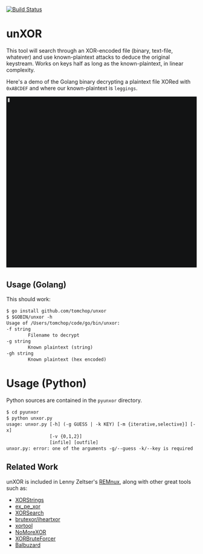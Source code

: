 [![Build Status](https://travis-ci.com/tomchop/unxor.svg?branch=master)](https://travis-ci.com/tomchop/unxor)

# unXOR

This tool will search through an XOR-encoded file (binary, text-file, whatever)
and use known-plaintext attacks to deduce the original keystream. Works on keys
half as long as the known-plaintext, in linear complexity.

Here's a demo of the Golang binary decrypting a plaintext file XORed with
`0xABCDEF` and where our known-plaintext is `leggings`.

![demo](demo.gif)

## Usage (Golang)

This should work:

    $ go install github.com/tomchop/unxor
    $ $GOBIN/unxor -h
    Usage of /Users/tomchop/code/go/bin/unxor:
    -f string
            Filename to decrypt
    -g string
            Known plaintext (string)
    -gh string
            Known plaintext (hex encoded)

# Usage (Python)

Python sources are contained in the `pyunxor` directory.

    $ cd pyunxor
    $ python unxor.py
    usage: unxor.py [-h] (-g GUESS | -k KEY) [-m {iterative,selective}] [-x]
                    [-v {0,1,2}]
                    [infile] [outfile]
    unxor.py: error: one of the arguments -g/--guess -k/--key is required


## Related Work

unXOR is included in Lenny Zeltser's [REMnux](http://zeltser.com/remnux/), along with other great tools such as:

* [XORStrings](http://blog.didierstevens.com/2013/04/15/new-tool-xorstrings/)
* [ex_pe_xor](http://hooked-on-mnemonics.blogspot.com/2014/04/expexorpy.html)
* [XORSearch](http://blog.didierstevens.com/programs/xorsearch/)
* [brutexor/iheartxor](http://hooked-on-mnemonics.blogspot.com/p/iheartxor.html)
* [xortool](https://github.com/hellman/xortool)
* [NoMoreXOR](https://github.com/hiddenillusion/NoMoreXOR)
* [XORBruteForcer](http://eternal-todo.com/category/bruteforce)
* [Balbuzard](https://bitbucket.org/decalage/balbuzard/wiki/Home)
